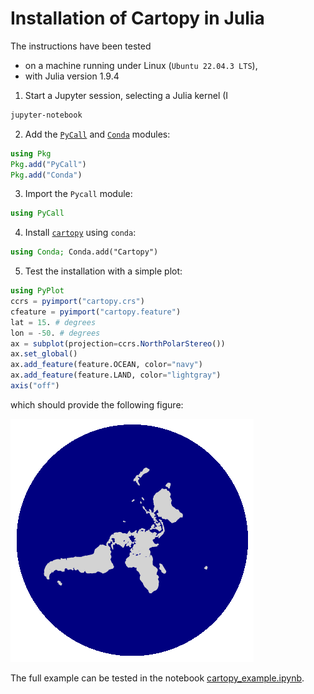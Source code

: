 # Installation of Cartopy in Julia

The instructions have been tested 
- on a machine running under Linux (`Ubuntu 22.04.3 LTS`),
- with Julia version 1.9.4 

1. Start a Jupyter session, selecting a Julia kernel (I
```bash
jupyter-notebook
```
2. Add the [`PyCall`](https://github.com/JuliaPy/PyCall.jl) and [`Conda`](https://github.com/JuliaPy/Conda.jl) modules:
```julia
using Pkg
Pkg.add("PyCall")
Pkg.add("Conda")
```
3. Import the `Pycall` module:
```julia
using PyCall
```
4. Install [`cartopy`](https://scitools.org.uk/cartopy/docs/latest/) using `conda`:
```julia
using Conda; Conda.add("Cartopy")
```
5. Test the installation with a simple plot:
```julia
using PyPlot
ccrs = pyimport("cartopy.crs")
cfeature = pyimport("cartopy.feature")
lat = 15. # degrees
lon = -50. # degrees
ax = subplot(projection=ccrs.NorthPolarStereo())
ax.set_global() 
ax.add_feature(feature.OCEAN, color="navy")
ax.add_feature(feature.LAND, color="lightgray")
axis("off")
```
which should provide the following figure:

![Polar projection](../figs/polarproj.png)

The full example can be tested in the notebook [cartopy_example.ipynb](../src/cartopy_example.ipynb).